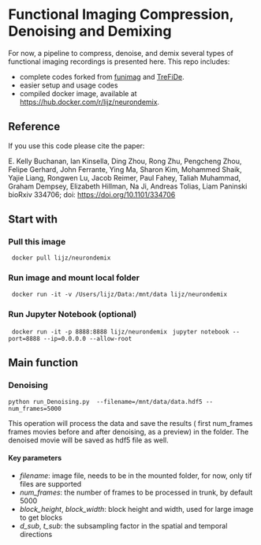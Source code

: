
Functional Imaging Compression, Denoising and Demixing
======================================================

For now, a pipeline to compress, denoise, and demix several types of functional imaging recordings is presented here. This repo includes:

- complete codes forked from [funimag](https://github.com/paninski-lab/funimag) and [TreFiDe](https://github.com/ikinsella/trefide).
- easier setup and usage codes
- compiled docker image, available at https://hub.docker.com/r/lijz/neurondemix.
      
Reference
---------

If you use this code please cite the paper:

E. Kelly Buchanan, Ian Kinsella, Ding Zhou, Rong Zhu, Pengcheng Zhou, Felipe Gerhard, John Ferrante, Ying Ma, Sharon Kim, Mohammed Shaik, Yajie Liang, Rongwen Lu, Jacob Reimer, Paul Fahey, Taliah Muhammad, Graham Dempsey, Elizabeth Hillman, Na Ji, Andreas Tolias, Liam Paninski
bioRxiv 334706; doi: https://doi.org/10.1101/334706 



## Start with
### Pull this image
` docker pull lijz/neurondemix`

### Run image and mount local folder
` docker run -it -v /Users/lijz/Data:/mnt/data lijz/neurondemix`

### Run Jupyter Notebook (optional)
` docker run -it -p 8888:8888 lijz/neurondemix`
` jupyter notebook --port=8888 --ip=0.0.0.0 --allow-root`

## Main function
### Denoising
`python run_Denoising.py  --filename=/mnt/data/data.hdf5 --num_frames=5000`

This operation will process the data and save the results ( first num_frames frames movies before and after denoising, as a preview) in the folder. The denoised movie will be saved as hdf5 file as well.

#### Key parameters
- _filename_: image file, needs to be in the mounted folder, for now, only tif files are supported
- _num_frames_: the number of frames to be processed in trunk, by default 5000
- _block_height_, _block_width_: block height and width, used for large image to get blocks
- _d_sub_, _t_sub_: the subsampling factor in the spatial and temporal directions


